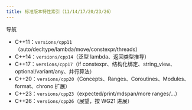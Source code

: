 ```yaml
---
title: 标准版本特性索引（11/14/17/20/23/26）
---
```


导航
- C++11：`versions/cpp11`（auto/decltype/lambda/move/constexpr/threads）
- C++14：`versions/cpp14`（泛型 lambda、返回类型推导）
- C++17：`versions/cpp17`（if constexpr、结构化绑定、string_view、optional/variant/any、并行算法）
- C++20：`versions/cpp20`（Concepts、Ranges、Coroutines、Modules、format、chrono 扩展）
- C++23：`versions/cpp23`（expected/print/mdspan/more ranges/...）
- C++26：`versions/cpp26`（展望，按 WG21 进展）
